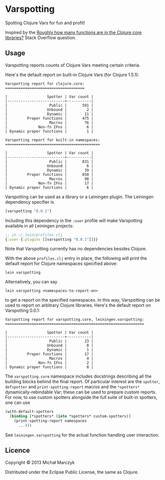 # Varspotting

Spotting Clojure Vars for fun and profit!

Inspired by the
[Roughly how many functions are in the Clojure core libraries?](http://stackoverflow.com/questions/17524906/roughly-how-many-functions-are-in-the-clojure-core-libraries)
Stack Overflow question.

## Usage

Varspotting reports counts of Clojure Vars meeting certain criteria.

Here's the default report on built-in Clojure Vars (for Clojure
1.5.1):

```
Varspotting report for clojure.core:
====================================

|                  Spotter | Var count |
|--------------------------+-----------|
|                   Public |       591 |
|                  Unbound |         2 |
|                  Dynamic |        11 |
|         Proper functions |       475 |
|                   Macros |        76 |
|              Non-fn IFns |         6 |
| Dynamic proper functions |         1 |

Varspotting report for built-in namespaces:
===========================================

|                  Spotter | Var count |
|--------------------------+-----------|
|                   Public |       831 |
|                  Unbound |         6 |
|                  Dynamic |        39 |
|         Proper functions |       658 |
|                   Macros |        98 |
|              Non-fn IFns |        17 |
| Dynamic proper functions |         6 |
```


Varspotting can be used as a library or a Leiningen plugin. The
Leiningen dependency specifier is

```clj
[varspotting "0.0.1"]
```

Including this dependency in the `:user` profile will make Varspotting
available in all Leiningen projects:

```clj
;; in ~/.lein/profiles.clj
{:user {:plugins [[varspotting "0.0.1"]]}}
```

Note that Varspotting currently has no dependencies besides Clojure.

With the above `profiles.clj` entry in place, the following will print
the default report for Clojure namespaces specified above:

```
lein varspotting
```

Alternatively, you can say

```
lein varspotting <namespaces-to-report-on>
```

to get a report on the specified namespaces. In this way, Varspotting
can be used to report on arbitrary Clojure libraries. Here's the
default report on Varspotting 0.0.1:

```
Varspotting report for varspotting.core, leiningen.varspotting:
===============================================================

|                  Spotter | Var count |
|--------------------------+-----------|
|                   Public |        23 |
|                  Unbound |         0 |
|                  Dynamic |         1 |
|         Proper functions |        17 |
|                   Macros |         4 |
|              Non-fn IFns |         2 |
| Dynamic proper functions |         0 |
```
    
The `varspotting.core` namespace includes docstrings describing all
the building blocks behind the final report. Of particular interest
are the `spotter`, `defspotter` and `print-spotting-report` macros and
the `*spotters*` dynamically-rebindable Var; these can be used to
prepare custom reports. For now, to use custom spotters alongside the
full suite of built-in spotters, one can use

```clj
(with-default-spotters
  (binding [*spotters* (into *spotters* custom-spotters)]
    (print-spotting-report namespaces
      ...)))
```

See `leiningen.varspotting` for the actual function handling user
interaction.

## Licence

Copyright © 2013 Michał Marczyk

Distributed under the Eclipse Public License, the same as Clojure.
